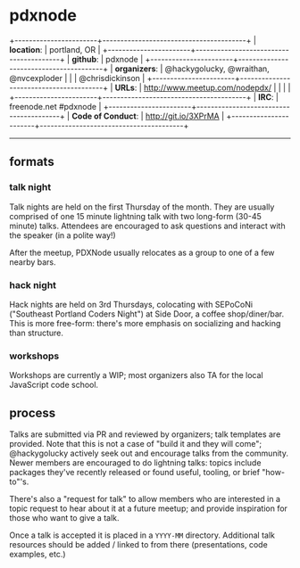 # pdxnode

+-----------------------+----------------------------------------+
| **location**:         | portland, OR                           |
+-----------------------+----------------------------------------+
| **github**:           | pdxnode                                |
+-----------------------+----------------------------------------+
| **organizers**:       | @hackygolucky, @wraithan, @nvcexploder |
|                       | @chrisdickinson                        |
+-----------------------+----------------------------------------+
| **URLs**:             | http://www.meetup.com/nodepdx/         |
|                       |                                        |
+-----------------------+----------------------------------------+
| **IRC**:              | freenode.net #pdxnode                  |
+-----------------------+----------------------------------------+
| **Code of Conduct**:  | http://git.io/3XPrMA                   |
+-----------------------+----------------------------------------+

---------------------------

## formats

### talk night

Talk nights are held on the first Thursday of the month. They are usually
comprised of one 15 minute lightning talk with two long-form (30-45 minute)
talks.  Attendees are encouraged to ask questions and interact with the speaker
(in a polite way!)

After the meetup, PDXNode usually relocates as a group to one of a few
nearby bars.

### hack night

Hack nights are held on 3rd Thursdays, colocating with SEPoCoNi ("Southeast
Portland Coders Night") at Side Door, a coffee shop/diner/bar. This is more
free-form: there's more emphasis on socializing and hacking than structure.

### workshops

Workshops are currently a WIP; most organizers also TA for the local JavaScript
code school.

## process

Talks are submitted via PR and reviewed by organizers; talk templates are 
provided. Note that this is not a case of "build it and they will come";
@hackygolucky actively seek out and encourage talks from the community.
Newer members are encouraged to do lightning talks: topics include
packages they've recently released or found useful, tooling, or brief "how-to"'s.

There's also a "request for talk" to allow members who are interested in
a topic request to hear about it at a future meetup; and provide
inspiration for those who want to give a talk.

Once a talk is accepted it is placed in a `YYYY-MM` directory. Additional
talk resources should be added / linked to from there (presentations, code
examples, etc.)

